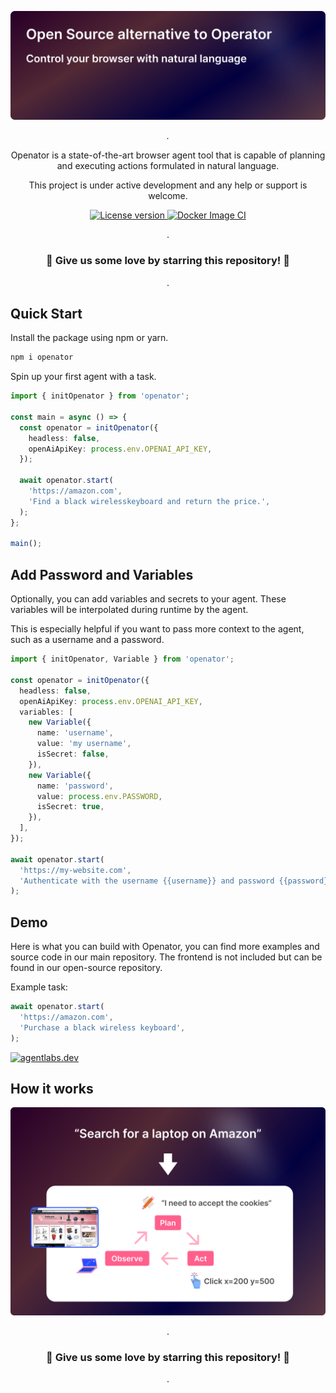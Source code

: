 <p align="center">
  <a href="https://github.com/agentlabs-dev/openator"><img src="https://raw.githubusercontent.com/agentlabs-dev/openator/refs/heads/main/.readme/cover.png" alt="Openator"></a>
</p>

<p align="center">
    <em>.</em>
</p>

<p align=center>
Openator is a state-of-the-art browser agent tool that is capable of planning and executing actions formulated in natural language.
</p>

<p align="center">
This project is under active development and any help or support is welcome.
</p>

<p align="center">
<a href="" target="_blank">
    <img src="https://img.shields.io/badge/License-Apache 2.0-blue.svg" alt="License version">
</a>
<a href="" target="_blank">
    <img src="https://img.shields.io/badge/Status-Under Active Development-green.svg" alt="Docker Image CI">
</a>
</p>

<p align="center">
.
</p>

<h3 align="center">
🌟 Give us some love by starring this repository! 🌟  
</h3>

<p align="center">
.
</p>

## Quick Start

Install the package using npm or yarn.

```bash
npm i openator
```

Spin up your first agent with a task.

```typescript
import { initOpenator } from 'openator';

const main = async () => {
  const openator = initOpenator({
    headless: false,
    openAiApiKey: process.env.OPENAI_API_KEY,
  });

  await openator.start(
    'https://amazon.com',
    'Find a black wirelesskeyboard and return the price.',
  );
};

main();
```

## Add Password and Variables

Optionally, you can add variables and secrets to your agent. These variables will be interpolated during runtime by the agent.

This is especially helpful if you want to pass more context to the agent, such as a username and a password.

```typescript
import { initOpenator, Variable } from 'openator';

const openator = initOpenator({
  headless: false,
  openAiApiKey: process.env.OPENAI_API_KEY,
  variables: [
    new Variable({
      name: 'username',
      value: 'my username',
      isSecret: false,
    }),
    new Variable({
      name: 'password',
      value: process.env.PASSWORD,
      isSecret: true,
    }),
  ],
});

await openator.start(
  'https://my-website.com',
  'Authenticate with the username {{username}} and password {{password}} and then find the latest news on the website.',
);
```

## Demo

Here is what you can build with Openator, you can find more examples and source code in our main repository. The frontend is not included but can be found in our open-source repository.

Example task:

```typescript
await openator.start(
  'https://amazon.com',
  'Purchase a black wireless keyboard',
);
```

<a href="#"><img src="https://github.com/agentlabs-dev/openator/blob/main/.readme/gui-demo.gif?raw=true" alt="agentlabs.dev"></a>

## How it works

<p align="center">
  <a href="#"><img src="https://raw.githubusercontent.com/agentlabs-dev/openator/refs/heads/main/.readme/how-it-works.png" alt="agentlabs.dev"></a>
</p>

<p align="center">
.
</p>

<h3 align="center">
🌟 Give us some love by starring this repository! 🌟  
</h3>

<p align="center">
.
</p>
